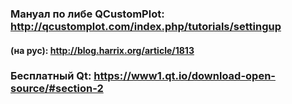 ### Мануал по либе QCustomPlot: http://qcustomplot.com/index.php/tutorials/settingup
#### (на рус): http://blog.harrix.org/article/1813
### Бесплатный Qt: https://www1.qt.io/download-open-source/#section-2
